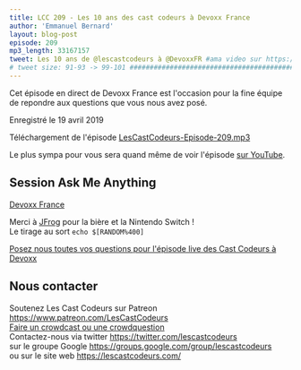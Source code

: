 ```yaml
---
title: LCC 209 - Les 10 ans des cast codeurs à Devoxx France
author: 'Emmanuel Bernard'
layout: blog-post
episode: 209
mp3_length: 33167157
tweet: Les 10 ans de @lescastcodeurs à @DevoxxFR #ama video sur https://youtu.be/S5XdWN_pYxA
# tweet size: 91-93 -> 99-101 #######################################################################
---
```

Cet épisode en direct de Devoxx France est l'occasion pour la fine équipe de repondre aux questions que vous nous avez posé.

Enregistré le 19 avril 2019

Téléchargement de l'épisode [LesCastCodeurs-Episode-209.mp3](https://traffic.libsyn.com/lescastcodeurs/LesCastCodeurs-Episode-209.mp3)

Le plus sympa pour vous sera quand même de voir l'épisode [sur YouTube](https://youtu.be/S5XdWN_pYxA).

## Session Ask Me Anything

[Devoxx France](https://devoxx.fr)  

Merci à [JFrog](https://jfrog.com/) pour la bière et la Nintendo Switch !  
Le tirage au sort `echo $[RANDOM%400]`

[Posez nous toutes vos questions pour l'épisode live des Cast Codeurs à Devoxx](https://framaforms.org/questions-de-lepisode-live-les-cast-codeurs-a-devoxx-france-1554551559)  

## Nous contacter

Soutenez Les Cast Codeurs sur Patreon <https://www.patreon.com/LesCastCodeurs>  
[Faire un crowdcast ou une crowdquestion](https://lescastcodeurs.com/crowdcasting/)  
Contactez-nous via twitter <https://twitter.com/lescastcodeurs>  
sur le groupe Google <https://groups.google.com/group/lescastcodeurs>  
ou sur le site web <https://lescastcodeurs.com/>
<!-- vim:set spelllang=fr :-->
